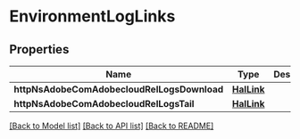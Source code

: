 # EnvironmentLogLinks

## Properties
Name | Type | Description | Notes
------------ | ------------- | ------------- | -------------
**httpNsAdobeComAdobecloudRelLogsDownload** | [**HalLink**](HalLink.md) |  | [optional] 
**httpNsAdobeComAdobecloudRelLogsTail** | [**HalLink**](HalLink.md) |  | [optional] 

[[Back to Model list]](../README.md#documentation-for-models) [[Back to API list]](../README.md#documentation-for-api-endpoints) [[Back to README]](../README.md)



